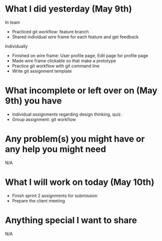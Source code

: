 # What I did yesterday (May 9th)
In team
- Practiced git workflow: feature branch
- Shared individual wire frame for each feature and get feedback

Individually
- Finished on wire frame: User profile page, Edit page for profile page
- Made wire frame clickable so that make a prototype
- Practice git workflow with git command line
- Write git assignment template

# What incomplete or left over on (May 9th) you have
- Individual assignments regarding design thinking, quiz.
- Group assignment: git workflow


# Any problem(s) you might have or any help you might need
N/A

# What I will work on today (May 10th)
- Finish sprint 2 assignments for submission
- Prepare the client meeting

# Anything special I want to share
N/A

